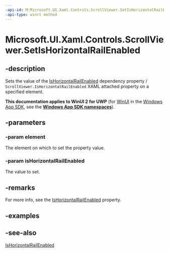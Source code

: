```yaml
---
-api-id: M:Microsoft.UI.Xaml.Controls.ScrollViewer.SetIsHorizontalRailEnabled(Microsoft.UI.Xaml.DependencyObject,System.Boolean)
-api-type: winrt method
---
```


<!-- Method syntax
public void SetIsHorizontalRailEnabled(Windows.UI.Xaml.DependencyObject element, System.Boolean isHorizontalRailEnabled)
-->

# Microsoft.UI.Xaml.Controls.ScrollViewer.SetIsHorizontalRailEnabled

## -description
Sets the value of the [IsHorizontalRailEnabled](scrollviewer_ishorizontalrailenabled.md) dependency property / `ScrollViewer.IsHorizontalRailEnabled` XAML attached property on a specified element.

**This documentation applies to WinUI 2 for UWP** (for [WinUI](/windows/apps/winui/winui3/) in the [Windows App SDK](/windows/apps/windows-app-sdk/), see the **[Windows App SDK namespaces](/windows/windows-app-sdk/api/winrt/)**).

## -parameters
### -param element
The element on which to set the property value.

### -param isHorizontalRailEnabled
The value to set.

## -remarks
For more info, see the [IsHorizontalRailEnabled](scrollviewer_ishorizontalrailenabled.md) property.

## -examples

## -see-also
[IsHorizontalRailEnabled](scrollviewer_ishorizontalrailenabled.md)
